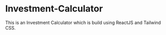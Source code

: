 # Investment-Calculator
This is an Investment Calculator which is build using ReactJS and Tailwind CSS.
